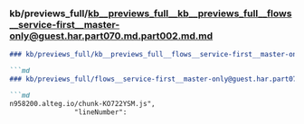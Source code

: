 ### kb/previews_full/kb__previews_full__kb__previews_full__flows__service-first__master-only@guest.har.part070.md.part002.md.md

```md
### kb/previews_full/kb__previews_full__flows__service-first__master-only@guest.har.part070.md.part002.md

```md
### kb/previews_full/flows__service-first__master-only@guest.har.part070.md (part 002)

```md
n958200.alteg.io/chunk-KO722YSM.js",
                "lineNumber":
```

```

```

```
